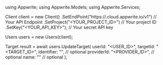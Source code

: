 using Appwrite;
using Appwrite.Models;
using Appwrite.Services;

Client client = new Client()
    .SetEndPoint("https://<REGION>.cloud.appwrite.io/v1") // Your API Endpoint
    .SetProject("<YOUR_PROJECT_ID>") // Your project ID
    .SetKey("<YOUR_API_KEY>"); // Your secret API key

Users users = new Users(client);

Target result = await users.UpdateTarget(
    userId: "<USER_ID>",
    targetId: "<TARGET_ID>",
    identifier: "<IDENTIFIER>", // optional
    providerId: "<PROVIDER_ID>", // optional
    name: "<NAME>" // optional
);